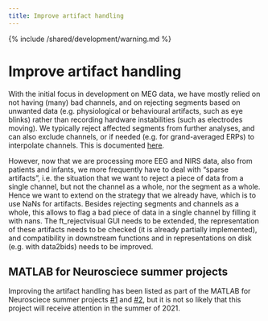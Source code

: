 ```yaml
---
title: Improve artifact handling
---
```


{% include /shared/development/warning.md %}

# Improve artifact handling

With the initial focus in development on MEG data, we have mostly relied on not having (many) bad channels, and on rejecting segments based on unwanted data (e.g. physiological or behavioural artifacts, such as eye blinks) rather than recording hardware instabilities (such as electrodes moving). We typically reject affected segments from further analyses, and can also exclude channels, or if needed (e.g. for grand-averaged ERPs) to interpolate channels. This is documented [here](/tutorial/artifacts).

However, now that we are processing more EEG and NIRS data, also from patients and infants, we more frequently have to deal with “sparse artifacts”, i.e. the situation that we want to reject a piece of data from a single channel, but not the channel as a whole, nor the segment as a whole.  Hence we want to extend on the strategy that we already have, which is to use NaNs for artifacts. Besides rejecting segments and channels as a whole, this allows to flag a bad piece of data in a single channel by filling it with nans. The ft_rejectvisual GUI needs to be extended, the representation of these artifacts needs to be checked (it is already partially implemented), and compatibility in downstream functions and in representations on disk (e.g. with data2bids) needs to be improved.

## MATLAB for Neurosciece summer projects

Improving the artifact handling has been listed as part of the MATLAB for Neurosciece summer projects [#1](https://github.com/fieldtrip/fieldtrip/issues?q=is%3Aissue+project%3Afieldtrip/fieldtrip/3) and [#2](https://github.com/fieldtrip/fieldtrip/issues?q=is%3Aissue+project%3Afieldtrip/fieldtrip/4), but it is not so likely that this project will receive attention in the summer of 2021.
